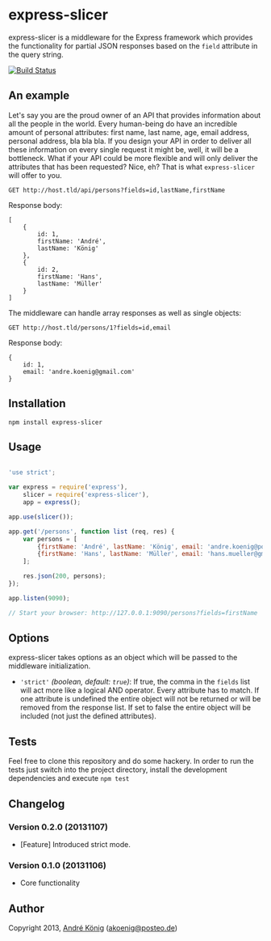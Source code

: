# express-slicer

express-slicer is a middleware for the Express framework which provides the functionality for partial JSON responses based on the `field` attribute in the query string.

[![Build Status](https://travis-ci.org/akoenig/express-slicer.png?branch=master)](https://travis-ci.org/akoenig/express-slicer)

## An example

Let's say you are the proud owner of an API that provides information about all the people in the world. Every human-being do have an incredible amount of personal attributes: first name, last name, age, email address, personal address, bla bla bla. If you design your API in order to deliver all these information on every single request it might be, well, it will be a bottleneck. What if your API could be more flexible and will only deliver the attributes that has been requested? Nice, eh? That is what `express-slicer` will offer to you.

    GET http://host.tld/api/persons?fields=id,lastName,firstName

Response body:

```
[
    {
        id: 1,
        firstName: 'André',
        lastName: 'König'
    },
    {
        id: 2,
        firstName: 'Hans',
        lastName: 'Müller'  
    }
]
```

The middleware can handle array responses as well as single objects:

    GET http://host.tld/persons/1?fields=id,email

Response body:

```
{
    id: 1,
    email: 'andre.koenig@gmail.com'
}
```

## Installation

    npm install express-slicer

## Usage

```javascript

'use strict';

var express = require('express'),
    slicer = require('express-slicer'),
    app = express();

app.use(slicer());

app.get('/persons', function list (req, res) {
    var persons = [
        {firstName: 'André', lastName: 'König', email: 'andre.koenig@posteo.de'},
        {firstName: 'Hans', lastName: 'Müller', email: 'hans.mueller@gmail.com'}
    ];

    res.json(200, persons);
});

app.listen(9090);

// Start your browser: http://127.0.0.1:9090/persons?fields=firstName

```

## Options

express-slicer takes options as an object which will be passed to the middleware initialization.

* `'strict'` *(boolean, default: `true`)*: If true, the comma in the `fields` list will act more like a logical AND operator. Every attribute has to match. If one attribute is undefined the entire object will not be returned or will be removed from the response list. If set to false the entire object will be included (not just the defined attributes).

## Tests

Feel free to clone this repository and do some hackery. In order to run the tests just switch into the project directory, install the development dependencies and execute `npm test`

## Changelog

### Version 0.2.0 (20131107)

- [Feature] Introduced strict mode.

### Version 0.1.0 (20131106)

- Core functionality

## Author

Copyright 2013, [André König](http://iam.andrekoenig.info) (akoenig@posteo.de)
